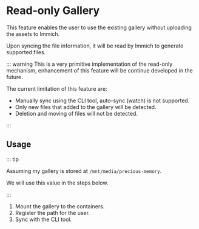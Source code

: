 # Read-only Gallery


This feature enables the user to use the existing gallery without uploading the assets to Immich.

Upon syncing the file information, it will be read by Immich to generate supported files.

::: warning
This is a very primitive implementation of the read-only mechanism, enhancement of this feature will be continue developed in the future.

The current limitation of this feature are:

- Manually sync using the CLI tool, auto-sync (watch) is not supported.
- Only new files that added to the gallery will be detected. 
- Deletion and moving of files will not be detected.

:::

## Usage

::: tip

Assuming my gallery is stored at `/mnt/media/precious-memory`. 

We will use this value in the steps below.

:::

1. Mount the gallery to the containers.
2. Register the path for the user.
3. Sync with the CLI tool.

